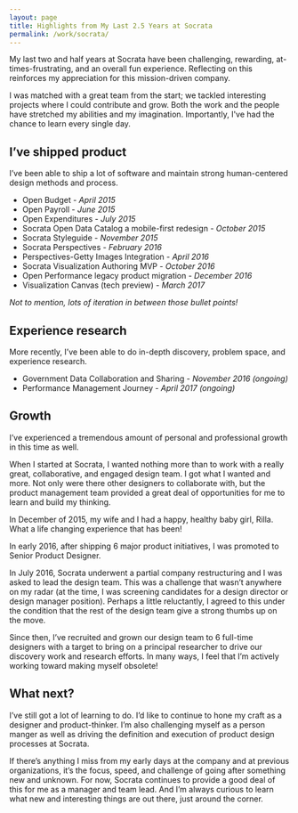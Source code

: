 ```yaml
---
layout: page
title: Highlights from My Last 2.5 Years at Socrata
permalink: /work/socrata/
---
```


<p class="lead">My last two and half years at Socrata have been challenging, rewarding, at-times-frustrating, and an overall fun experience. Reflecting on this reinforces my appreciation for this mission-driven company.</p>

I was matched with a great team from the start; we tackled interesting projects where I could contribute and grow. Both the work and the people have stretched my abilities and my imagination. Importantly, I've had the chance to learn every single day.

## I’ve shipped product
I’ve been able to ship a lot of software and maintain strong human-centered design methods and process.

* Open Budget - _April 2015_
* Open Payroll - _June 2015_
* Open Expenditures - _July 2015_
* Socrata Open Data Catalog a mobile-first redesign - _October 2015_
* Socrata Styleguide - _November 2015_
* Socrata Perspectives - _February 2016_
* Perspectives-Getty Images Integration - _April 2016_
* Socrata Visualization Authoring MVP - _October 2016_
* Open Performance legacy product migration - _December 2016_
* Visualization Canvas (tech preview) - _March 2017_

_Not to mention, lots of iteration in between those bullet points!_

## Experience research
More recently, I’ve been able to do in-depth discovery, problem space, and experience research.

* Government Data Collaboration and Sharing - _November 2016 (ongoing)_
* Performance Management Journey - _April 2017 (ongoing)_

## Growth
I’ve experienced a tremendous amount of personal and professional growth in this time as well.

When I started at Socrata, I wanted nothing more than to work with a really great, collaborative, and engaged design team. I got what I wanted and more. Not only were there other designers to collaborate with, but the product management team provided a great deal of opportunities for me to learn and build my thinking.

In December of 2015, my wife and I had a happy, healthy baby girl, Rilla. What a life changing experience that has been!

In early 2016, after shipping 6 major product initiatives, I was promoted to Senior Product Designer.

In July 2016, Socrata underwent a partial company restructuring and I was asked to lead the design team. This was a challenge that wasn’t anywhere on my radar (at the time, I was screening candidates for a design director or design manager position). Perhaps a little reluctantly, I agreed to this under the condition that the rest of the design team give a strong thumbs up on the move.

Since then, I’ve recruited and grown our design team to 6 full-time designers with a target to bring on a principal researcher to drive our discovery work and research efforts. In many ways, I feel that I’m actively working toward making myself obsolete!  

## What next?
I’ve still got a lot of learning to do. I’d like to continue to hone my craft as a designer and product-thinker. I’m also challenging myself as a person manger as well as driving the definition and execution of product design processes at Socrata.

If there’s anything I miss from my early days at the company and at previous organizations, it’s the focus, speed, and challenge of going after something new and unknown. For now, Socrata continues to provide a good deal of this for me as a manager and team lead. And I’m always curious to learn what new and interesting things are out there, just around the corner.
